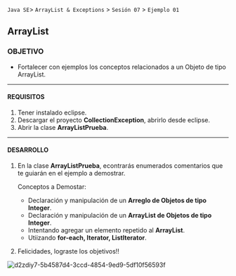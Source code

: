 
`Java SE`> `ArrayList & Exceptions` > `Sesión 07` > `Ejemplo 01`

## ArrayList

### OBJETIVO

- Fortalecer con ejemplos los conceptos relacionados a un Objeto de tipo ArrayList.

<hr>

#### REQUISITOS

1. Tener instalado eclipse.
2. Descargar el proyecto <b>CollectionException</b>, abrirlo desde eclipse.
3. Abrir la clase <b>ArrayListPrueba</b>.

<hr>

#### DESARROLLO

1. En la clase <b>ArrayListPrueba</b>, econtrarás enumerados comentarios que te guiarán en el ejemplo a demostrar.

   Conceptos a Demostar:
   
    <ul>
      <li> Declaración y manipulación de un <b>Arreglo de Objetos de tipo Integer</b>.
      <li> Declaración y manipulación de un <b>ArrayList de Objetos de tipo Integer</b>.
      <li> Intentando agregar un elemento repetido al <b>ArrayList</b>.
      <li> Utiizando <b>for-each, Iterator, ListIterator</b>.
   </ul>

2. Felicidades, lograste los objetivos!!

![d2zdiy7-5b4587d4-3ccd-4854-9ed9-5df10f56593f](https://user-images.githubusercontent.com/56565204/67425280-51a5c600-f59d-11e9-9baf-5ef3aeca8a11.png)
